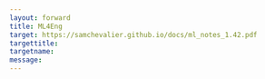 ```yaml
---
layout: forward
title: ML4Eng
target: https://samchevalier.github.io/docs/ml_notes_1.42.pdf
targettitle:
targetname: 
message:
---
```

